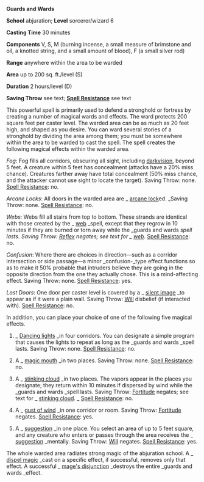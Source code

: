  **Guards and Wards**

**School** abjuration; **Level** sorcerer/wizard 6

**Casting Time** 30 minutes

**Components** V, S, M (burning incense, a small measure of brimstone and oil, a knotted string, and a small amount of blood), F (a small silver rod)

**Range** anywhere within the area to be warded

**Area** up to 200 sq. ft./level (S)

**Duration** 2 hours/level (D)

**Saving Throw** see text; **[Spell Resistance](../glossary.md#_spell-resistance)** see text

This powerful spell is primarily used to defend a stronghold or fortress by creating a number of magical wards and effects. The ward protects 200 square feet per caster level. The warded area can be as much as 20 feet high, and shaped as you desire. You can ward several stories of a stronghold by dividing the area among them; you must be somewhere within the area to be warded to cast the spell. The spell creates the following magical effects within the warded area.

_Fog_: Fog fills all corridors, obscuring all sight, including [darkvision](../glossary.md#_darkvision), beyond 5 feet. A creature within 5 feet has concealment (attacks have a 20% miss chance). Creatures farther away have total concealment (50% miss chance, and the attacker cannot use sight to locate the target). Saving Throw: none. [Spell Resistance](../glossary.md#_spell-resistance): no.

_Arcane Locks_: All doors in the warded area are _ [arcane lock](arcaneLock.md#_arcane-lock)ed. _Saving Throw: none. [Spell Resistance](../glossary.md#_spell-resistance): no.

_Webs_: Webs fill all stairs from top to bottom. These strands are identical with those created by the _ [web](web.md#_web) _spell, except that they regrow in 10 minutes if they are burned or torn away while the _guards and wards _spell lasts. Saving Throw: [Reflex](../combat.md#_reflex) negates; see text for _ [web](web.md#_web)_. [Spell Resistance](../glossary.md#_spell-resistance): no.

_Confusion_: Where there are choices in direction—such as a corridor intersection or side passage—a minor _confusion-_type effect functions so as to make it 50% probable that intruders believe they are going in the opposite direction from the one they actually chose. This is a mind-affecting effect. Saving Throw: none. [Spell Resistance](../glossary.md#_spell-resistance): yes.

_Lost Doors_: One door per caster level is covered by a _ [silent image](silentImage.md#_silent-image) _to appear as if it were a plain wall. Saving Throw: [Will](../combat.md#_will) disbelief (if interacted with). [Spell Resistance](../glossary.md#_spell-resistance): no.

In addition, you can place your choice of one of the following five magical effects.

1. _ [Dancing lights](dancingLights.md#_dancing-lights) _in four corridors. You can designate a simple program that causes the lights to repeat as long as the _guards and wards _spell lasts. Saving Throw: none. [Spell Resistance](../glossary.md#_spell-resistance): no.

2. A _ [magic mouth](magicMouth.md#_magic-mouth) _in two places. Saving Throw: none. [Spell Resistance](../glossary.md#_spell-resistance): no.

3. A _ [stinking cloud](stinkingCloud.md#_stinking-cloud) _in two places. The vapors appear in the places you designate; they return within 10 minutes if dispersed by wind while the _guards and wards _spell lasts. Saving Throw: [Fortitude](../combat.md#_fortitude) negates; see text for _ [stinking cloud](stinkingCloud.md#_stinking-cloud). _ [Spell Resistance](../glossary.md#_spell-resistance): no.

4. A _ [gust of wind](gustOfWind.md#_gust-of-wind) _in one corridor or room. Saving Throw: [Fortitude](../combat.md#_fortitude) negates. [Spell Resistance](../glossary.md#_spell-resistance): yes.

5. A _ [suggestion](suggestion.md#_suggestion) _in one place. You select an area of up to 5 feet square, and any creature who enters or passes through the area receives the _ [suggestion](suggestion.md#_suggestion) _mentally. Saving Throw: [Will](../combat.md#_will) negates. [Spell Resistance](../glossary.md#_spell-resistance): yes.

The whole warded area radiates strong magic of the abjuration school. A _ [dispel magic](dispelMagic.md#_dispel-magic) _cast on a specific effect, if successful, removes only that effect. A successful _ [mage's disjunction](mageSDisjunction.md#_mage-s-disjunction) _destroys the entire _guards and wards _effect.

